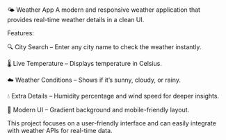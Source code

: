 🌤️ Weather App
A modern and responsive weather application that provides real-time weather details in a clean UI.

Features:

🔍 City Search – Enter any city name to check the weather instantly.

🌡️ Live Temperature – Displays temperature in Celsius.

☁️ Weather Conditions – Shows if it’s sunny, cloudy, or rainy.

💧 Extra Details – Humidity percentage and wind speed for deeper insights.

🎨 Modern UI – Gradient background and mobile-friendly layout.

This project focuses on a user-friendly interface and can easily integrate with weather APIs for real-time data.
